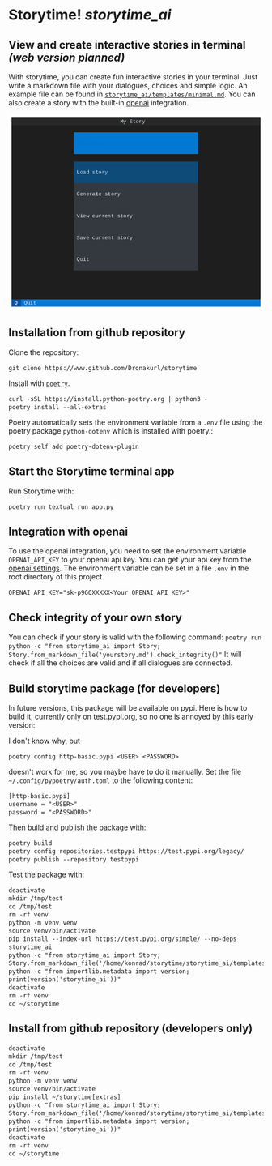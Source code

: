 # Storytime! _storytime_ai_

## View and create interactive stories in terminal _(web version planned)_

With storytime, you can create fun interactive stories in your terminal.
Just write a markdown file with your dialogues, choices and simple logic.
An example file can be found in [`storytime_ai/templates/minimal.md`](storytime_ai/templates/minimal.md).
You can also create a story with the built-in [openai](https://openai.com) integration.

![screenshot](assets/readme.webp "Screenshot of Storytime")

## Installation from github repository

Clone the repository:

```
git clone https://www.github.com/Dronakurl/storytime
```

Install with [`poetry`](https://python-poetry.org/).

```
curl -sSL https://install.python-poetry.org | python3 -
poetry install --all-extras
```

Poetry automatically sets the environment variable from a `.env` file using the poetry package `python-dotenv` which is installed with poetry.:

```
poetry self add poetry-dotenv-plugin
```

## Start the Storytime terminal app

Run Storytime with:

```
poetry run textual run app.py
```

## Integration with openai

To use the openai integration, you need to set the environment variable `OPENAI_API_KEY` to your openai api key.
You can get your api key from the [openai settings](https://platform.openai.com/account/api-keys).
The environment variable can be set in a file `.env` in the root directory of this project.
```[.env]
OPENAI_API_KEY="sk-p9GOXXXXX<Your OPENAI_API_KEY>"
```

## Check integrity of your own story

You can check if your story is valid with the following command:
`poetry run python -c "from storytime_ai import Story; Story.from_markdown_file('yourstory.md').check_integrity()"`
It will check if all the choices are valid and if all dialogues are connected.

## Build storytime package (for developers)

In future versions, this package will be available on pypi. Here is how to build it, currently only on test.pypi.org, so no one is annoyed by this early version:

I don't know why, but

```
poetry config http-basic.pypi <USER> <PASSWORD>
```

doesn't work for me, so you maybe have to do it manually.
Set the file `~/.config/pypoetry/auth.toml` to the following content:

```
[http-basic.pypi]
username = "<USER>"
password = "<PASSWORD>"
```

Then build and publish the package with:

```
poetry build
poetry config repositories.testpypi https://test.pypi.org/legacy/
poetry publish --repository testpypi
```

Test the package with:

```
deactivate
mkdir /tmp/test
cd /tmp/test
rm -rf venv
python -m venv venv
source venv/bin/activate
pip install --index-url https://test.pypi.org/simple/ --no-deps storytime_ai
python -c "from storytime_ai import Story; Story.from_markdown_file('/home/konrad/storytime/storytime_ai/templates/minimal.md').check_integrity()"
python -c "from importlib.metadata import version; print(version('storytime_ai'))"
deactivate
rm -rf venv
cd ~/storytime
```

## Install from github repository (developers only)
```
deactivate
mkdir /tmp/test
cd /tmp/test
rm -rf venv
python -m venv venv
source venv/bin/activate
pip install ~/storytime[extras]
python -c "from storytime_ai import Story; Story.from_markdown_file('/home/konrad/storytime/storytime_ai/templates/minimal.md').check_integrity()"
python -c "from importlib.metadata import version; print(version('storytime_ai'))"
deactivate
rm -rf venv
cd ~/storytime
```
